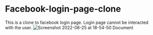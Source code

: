 # Facebook-login-page-clone
This is a clone to facebook login page. Login page cannot be interacted with the user.
![Screenshot 2022-08-25 at 18-54-50 Document](https://user-images.githubusercontent.com/109640095/186676951-0ab0ea8a-9211-4d48-8248-6ecc6f74f5e4.png)
